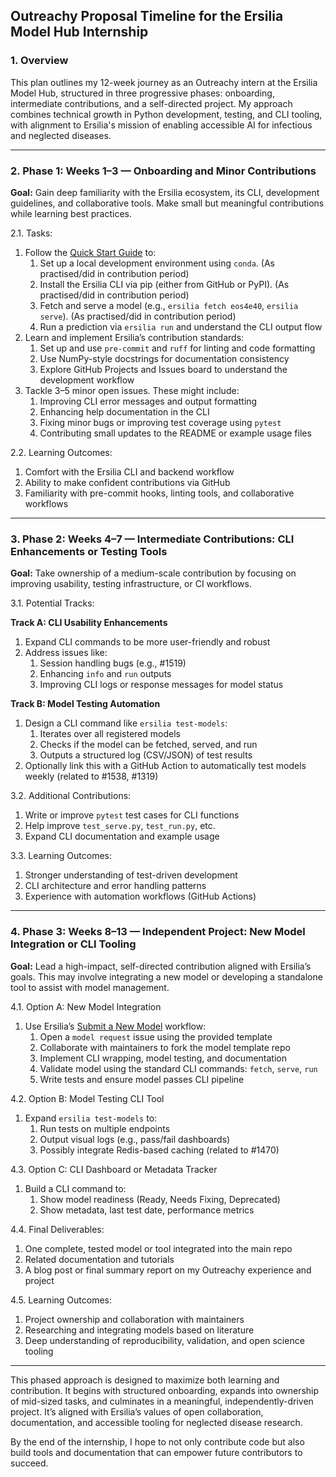 ## Outreachy Proposal Timeline for the Ersilia Model Hub Internship

### 1. Overview  
This plan outlines my 12-week journey as an Outreachy intern at the Ersilia Model Hub, structured in three progressive phases: onboarding, intermediate contributions, and a self-directed project. My approach combines technical growth in Python development, testing, and CLI tooling, with alignment to Ersilia's mission of enabling accessible AI for infectious and neglected diseases.

---

### 2. Phase 1: Weeks 1–3 — Onboarding and Minor Contributions  
**Goal:** Gain deep familiarity with the Ersilia ecosystem, its CLI, development guidelines, and collaborative tools. Make small but meaningful contributions while learning best practices.

2.1. Tasks:
1. Follow the [Quick Start Guide](https://github.com/ersilia-os/ersilia) to:
   1. Set up a local development environment using `conda`. (As practised/did in contribution period)
   2. Install the Ersilia CLI via pip (either from GitHub or PyPI). (As practised/did in contribution period)
   3. Fetch and serve a model (e.g., `ersilia fetch eos4e40`, `ersilia serve`). (As practised/did in contribution period)
   4. Run a prediction via `ersilia run` and understand the CLI output flow
2. Learn and implement Ersilia’s contribution standards:
   1. Set up and use `pre-commit` and `ruff` for linting and code formatting
   2. Use NumPy-style docstrings for documentation consistency
   3. Explore GitHub Projects and Issues board to understand the development workflow
3. Tackle 3–5 minor open issues. These might include:
   1. Improving CLI error messages and output formatting
   2. Enhancing help documentation in the CLI
   3. Fixing minor bugs or improving test coverage using `pytest`
   4. Contributing small updates to the README or example usage files

2.2. Learning Outcomes:
1. Comfort with the Ersilia CLI and backend workflow
2. Ability to make confident contributions via GitHub
3. Familiarity with pre-commit hooks, linting tools, and collaborative workflows

---

### 3. Phase 2: Weeks 4–7 — Intermediate Contributions: CLI Enhancements or Testing Tools  
**Goal:** Take ownership of a medium-scale contribution by focusing on improving usability, testing infrastructure, or CI workflows.

3.1. Potential Tracks:

**Track A: CLI Usability Enhancements**
1. Expand CLI commands to be more user-friendly and robust
2. Address issues like:
   1. Session handling bugs (e.g., #1519)
   2. Enhancing `info` and `run` outputs
   3. Improving CLI logs or response messages for model status

**Track B: Model Testing Automation**
1. Design a CLI command like `ersilia test-models`:
   1. Iterates over all registered models
   2. Checks if the model can be fetched, served, and run
   3. Outputs a structured log (CSV/JSON) of test results
2. Optionally link this with a GitHub Action to automatically test models weekly (related to #1538, #1319)

3.2. Additional Contributions:
1. Write or improve `pytest` test cases for CLI functions
2. Help improve `test_serve.py`, `test_run.py`, etc.
3. Expand CLI documentation and example usage

3.3. Learning Outcomes:
1. Stronger understanding of test-driven development
2. CLI architecture and error handling patterns
3. Experience with automation workflows (GitHub Actions)

---

### 4. Phase 3: Weeks 8–13 — Independent Project: New Model Integration or CLI Tooling  
**Goal:** Lead a high-impact, self-directed contribution aligned with Ersilia’s goals. This may involve integrating a new model or developing a standalone tool to assist with model management.

4.1. Option A: New Model Integration
1. Use Ersilia’s [Submit a New Model](https://github.com/ersilia-os/ersilia#submit-a-new-model) workflow:
   1. Open a `model request` issue using the provided template
   2. Collaborate with maintainers to fork the model template repo
   3. Implement CLI wrapping, model testing, and documentation
   4. Validate model using the standard CLI commands: `fetch`, `serve`, `run`
   5. Write tests and ensure model passes CLI pipeline

4.2. Option B: Model Testing CLI Tool
1. Expand `ersilia test-models` to:
   1. Run tests on multiple endpoints
   2. Output visual logs (e.g., pass/fail dashboards)
   3. Possibly integrate Redis-based caching (related to #1470)

4.3. Option C: CLI Dashboard or Metadata Tracker
1. Build a CLI command to:
   1. Show model readiness (Ready, Needs Fixing, Deprecated)
   2. Show metadata, last test date, performance metrics

4.4. Final Deliverables:
1. One complete, tested model or tool integrated into the main repo
2. Related documentation and tutorials
3. A blog post or final summary report on my Outreachy experience and project

4.5. Learning Outcomes:
1. Project ownership and collaboration with maintainers
2. Researching and integrating models based on literature
3. Deep understanding of reproducibility, validation, and open science tooling

---

This phased approach is designed to maximize both learning and contribution. It begins with structured onboarding, expands into ownership of mid-sized tasks, and culminates in a meaningful, independently-driven project. It’s aligned with Ersilia’s values of open collaboration, documentation, and accessible tooling for neglected disease research.

By the end of the internship, I hope to not only contribute code but also build tools and documentation that can empower future contributors to succeed.
